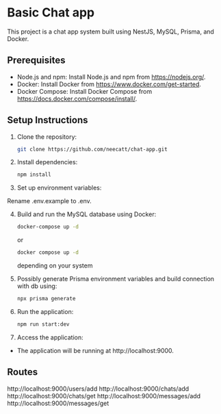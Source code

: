 # Basic Chat app

This project is a chat app system built using NestJS, MySQL, Prisma, and Docker.

## Prerequisites

- Node.js and npm: Install Node.js and npm from https://nodejs.org/.
- Docker: Install Docker from https://www.docker.com/get-started.
- Docker Compose: Install Docker Compose from https://docs.docker.com/compose/install/.

## Setup Instructions

1. Clone the repository:
   ```sh
   git clone https://github.com/neecatt/chat-app.git
   ```

2. Install dependencies:
    ```sh
   npm install
      ```
   
3. Set up environment variables:

Rename .env.example to .env.

4. Build and run the MySQL database using Docker:
   ```sh
   docker-compose up -d 
    ```
   or
   ```sh
   docker compose up -d
   ```
   depending on your system

5. Possibly generate Prisma environment variables and build connection with db using:
   ```sh
   npx prisma generate
   ```

6. Run the application:
   ```sh
   npm run start:dev
   ```

7. Access the application:

* The application will be running at http://localhost:9000.


## Routes
http://localhost:9000/users/add
http://localhost:9000/chats/add
http://localhost:9000/chats/get
http://localhost:9000/messages/add
http://localhost:9000/messages/get


